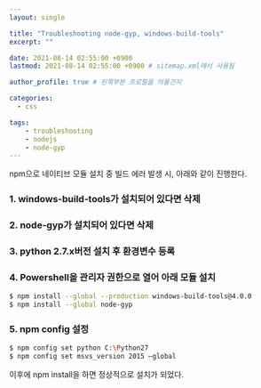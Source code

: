 ```yaml
---
layout: single

title: "Troubleshooting node-gyp, windows-build-tools"
excerpt: ""

date: 2021-08-14 02:55:00 +0900
lastmod: 2021-08-14 02:55:00 +0900 # sitemap.xml에서 사용됨

author_profile: true # 왼쪽부분 프로필을 띄울건지

categories: 
  - css

tags: 
    - troubleshooting
    - nodejs
    - node-gyp
---
```

npm으로 네이티브 모듈 설치 중 빌드 에러 발생 시, 아래와 같이 진행한다.

### 1. windows-build-tools가 설치되어 있다면 삭제
### 2. node-gyp가 설치되어 있다면 삭제
### 3. python 2.7.x버전 설치 후 환경변수 등록
### 4. Powershell을 관리자 권한으로 열어 아래 모듈 설치
```bash
$ npm install --global --production windows-build-tools@4.0.0
$ npm install --global node-gyp
```
### 5. npm config 설정
```bash
$ npm config set python C:\Python27
$ npm config set msvs_version 2015 –global
```

이후에 npm install을 하면 정상적으로 설치가 되었다.